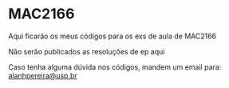 # MAC2166
Aqui ficarão os meus códigos para os exs de aula de MAC2166

Não serão publicados as resoluções de ep aqui

Caso tenha alguma dúvida nos códigos, mandem um email para:
[alanhpereira@usp.br](mailto:alanhpereira@usp.br)
